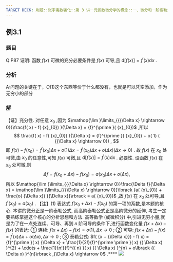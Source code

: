 ```yaml
---
TARGET DECK: 刷题::张宇高数强化::第 3 讲一元函数微分学的概念::一、微分和一阶泰勒公式::例3.1
---
```

## 例3.1
### 题目
Q:P87 证明: 函数 $f( x)$ 可微的充分必要条件是 $f( x)$ 可导,且 $\mathrm{d}\lbrack {f( x) }\rbrack = {f}^{\prime }( x) \mathrm{d}x$ .
### 分析
A:问题的关键在于，$O(1)$这个东西等价于什么都没有，也就是可以凭空添加，作为无穷小的部分
### 解
【证】充分性. 对任意 ${x}_{0}$ ,因为 $\mathop{\lim }\limits_{{{\Delta x} \rightarrow 0}}\frac{f( x) - f( {x}_{0}) }{\Delta x} = {f}^{\prime }( {x}_{0})$ ,所以
$$
\frac{f( x) - f( {x}_{0}) }{\Delta x} = {f}^{\prime }( {x}_{0}) + o( 1) ( {{\Delta x} \rightarrow 0}) ,
$$
即 $f( x) - f( {x}_{0}) = {f}^{\prime }( {x}_{0}) {\Delta x} + o( 1) {\Delta x} = {f}^{\prime }( {x}_{0}) {\Delta x} + o( {\Delta x}) ( {{\Delta x} \rightarrow 0})$ .
故 $f( x)$ 在 ${x}_{0}$ 处可微,由 ${x}_{0}$ 的任意性,可知 $f( x)$ 可微,且 $\mathrm{d}\lbrack {f( x) }\rbrack = {f}^{\prime }( x) \mathrm{d}x$ .
必要性. 设函数 $f( x)$ 在 ${x}_{0}$ 处可微,则
$$
{\Delta f} = f( {{x}_{0} + {\Delta x}}) - f( {x}_{0}) = a( {x}_{0}) {\Delta x} + o( {\Delta x}) ,
$$
所以 $\mathop{\lim }\limits_{{{\Delta x} \rightarrow 0}}\frac{\Delta f}{\Delta x} = \mathop{\lim }\limits_{{{\Delta x} \rightarrow 0}}\lbrack {a( {x}_{0}) + \frac{o( {\Delta x}) }{\Delta x}}\rbrack = a( {x}_{0})$ ,故 $f( x)$ 在 ${x}_{0}$ 处可导,且 ${f}^{\prime }( {x}_{0}) = a( {x}_{0})$ .
【注】(1) 表达式 $f( {{x}_{0} + {\Delta x}}) - f( {x}_{0})$ 的第一项的系数,是本题的核心. 本讲的微分正是一阶泰勒公式, 而高阶泰勒公式正是高阶微分的延伸, 考生一定要熟练掌握这个核心的分析思想和方法.
高等数学 (或微积分) 中,引进无穷小量,就是为了在一点处连续、可导、再到 $n$ 阶可导的条件下,进行函数变化量 $f( {x + {\Delta x}}) - f( x)$ 的表达:
① 连续: $f( {x + {\Delta x}}) - f( x) = o( 1) ,{\Delta x} \rightarrow 0$ ;
② 可导: $f( {x + {\Delta x}}) - f( x) = {f}^{\prime }( x) {\Delta x} + o( {\Delta x}) ,{\Delta x} \rightarrow 0$ ;
③ 泰勒公式: $f( {x + {\Delta x}}) - f( x) = {f}^{\prime }( x) {\Delta x} + \frac{1}{2!}{f}^{\prime \prime }( x) {( \Delta x) }^{2} + \cdots + \frac{1}{n!}{f}^{( n) }( x) {( \Delta x) }^{n} + o\lbrack {( \Delta x) }^{n}\rbrack ,{\Delta x} \rightarrow 0$ .****
![](https://img.hwenyi.live/202409282132545.webp)

